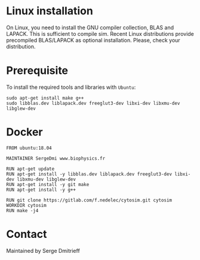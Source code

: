 # Linux installation

On Linux, you need to install the GNU compiler collection, BLAS and LAPACK. This is sufficient to compile sim. Recent Linux distributions provide precompiled BLAS/LAPACK as optional installation. Please, check your distribution.

# Prerequisite

To install the required tools and libraries with `Ubuntu`:

	sudo apt-get install make g++ 
	sudo libblas.dev liblapack.dev freeglut3-dev libxi-dev libxmu-dev libglew-dev


# Docker

	FROM ubuntu:18.04

	MAINTAINER SergeDmi www.biophysics.fr

	RUN apt-get update
	RUN apt-get install -y libblas.dev liblapack.dev freeglut3-dev libxi-dev libxmu-dev libglew-dev
	RUN apt-get install -y git make
	RUN apt-get install -y g++

	RUN git clone https://gitlab.com/f.nedelec/cytosim.git cytosim
	WORKDIR cytosim
	RUN make -j4


# Contact

Maintained by Serge Dmitrieff

